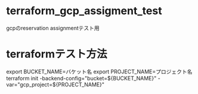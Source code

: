 # terraform_gcp_assigment_test
gcpのreservation assignmentテスト用

# terraformテスト方法
export BUCKET_NAME=バケット名
export PROJECT_NAME=プロジェクト名
terraform init -backend-config="bucket=${BUCKET_NAME}" -var="gcp_project=${PROJECT_NAME}"
